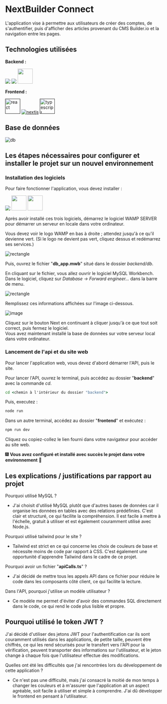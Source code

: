 # NextBuilder Connect

L'application vise à permettre aux utilisateurs de créer des comptes, de s'authentifier, puis d'afficher des articles provenant du CMS Builder.io et la navigation entre les pages.

## Technologies utilisées

**Backend :**

<a href="https://nodejs.org/docs/latest/api/" target="_blank"><img src="https://img.icons8.com/fluency/48/node-js.png"/></a>
<a href="https://expressjs.com/en/5x/api.html" target="_blank"><img src="https://img.icons8.com/fluency/48/express-js.png"/></a>
<a href="https://dev.mysql.com/doc/" target="_blank"><img height="48" width="48" src="https://cdn.icon-icons.com/icons2/1381/PNG/512/mysqlworkbench_93532.png"/></a>

**Frontend :**

<a href=""><img width="auto" height="48" src="https://upload.wikimedia.org/wikipedia/commons/thumb/a/a7/React-icon.svg/2300px-React-icon.svg.png" alt="react"/></a>
<a href=""><img src="https://img.icons8.com/fluency/48/nextjs.png" alt="nextjs"/></a>
<a href=""><img width="48" height="48" src="https://img.icons8.com/fluency/48/typescript--v1.png" alt="typescript"/></a>

## Base de données

![db](https://github.com/Githendra23/NextBuilder-Connect/assets/51377697/f2264e8b-60f2-4a01-aaf9-e357f20caf57)

## Les étapes nécessaires pour configurer et installer le projet sur un nouvel environnement

### Installation des logiciels

Pour faire fonctionner l'application, vous devez installer :

<a href="https://nodejs.org/en/download" target="_blank"><img src="https://img.icons8.com/fluency/48/node-js.png"/></a>
<a href="https://www.wampserver.com/en/download-wampserver-64bits/"><img width="48" height="48" src="https://upload.wikimedia.org/wikipedia/commons/thumb/f/f4/WampServer-logo.svg/1200px-WampServer-logo.svg.png"/></a>
<a href="https://dev.mysql.com/downloads/workbench/" target="_blank"><img height="48" width="48" src="https://upload.wikimedia.org/wikipedia/commons/thumb/0/0e/Antu_mysql-workbench.svg/2048px-Antu_mysql-workbench.svg.png"/></a>

Après avoir installé ces trois logiciels, démarrez le logiciel WAMP SERVER pour démarrer un serveur en locale dans votre ordinateur. 

Vous devez voir le logo WAMP en bas à droite ; attendez jusqu'à ce qu'il devienne vert. (Si le logo ne devient pas vert, cliquez dessus et redémarrez ses services.)

![rectangle](https://github.com/Githendra23/NextBuilder-Connect/assets/51377697/195adc12-f300-4df8-b535-84f50af1061f)

Puis, ouvrez le fichier "**db_app.mwb**" situé dans le dossier *backend/db*.

En cliquant sur le fichier, vous allez ouvrir le logiciel MySQL Workbench. Dans le logiciel, cliquez sur *Database -> Forward engineer...* dans la barre de menu.

![rectangle](https://github.com/Githendra23/NextBuilder-Connect/assets/51377697/b2604c76-8d74-406e-b2bd-6439343e5f7b)

Remplissez ces informations affichées sur l'image ci-dessous.

![image](https://github.com/Githendra23/NextBuilder-Connect/assets/51377697/4790347f-3921-4892-9654-7f6f31101368)

Cliquez sur le bouton Next en continuant à cliquer jusqu'à ce que tout soit correct, puis fermez le logiciel. <br>
Vous avez maintenant installé la base de données sur votre serveur local dans votre ordinateur.

### Lancement de l'api et du site web

Pour lancer l'application web, vous devez d'abord démarrer l'API, puis le site.

Pour lancer l'API, ouvrez le terminal, puis accédez au dossier "**backend**" avec la commande *cd*.
```cmd
cd <chemin à l'intérieur du dossier "backend">
```

Puis, executez :
```cmd
node run
```

Dans un autre terminal, accédez au dossier "**frontend**" et exécutez :
```cmd
npm run dev
```

Cliquez ou copiez-collez le lien fourni dans votre navigateur pour accéder au site web.

:fireworks: **Vous avez configuré et installé avec succès le projet dans votre environnement** :tada:

## Les explications / justifications par rapport au projet

Pourquoi utilisé MySQL ?
- J'ai choisit d'utilisé MySQL plutôt que d'autres bases de données car il organise les données en tables avec des relations prédéfinies. C'est clair et structuré, ce qui facilite la compréhension. Il est facile à mettre à l'échelle, gratuit à utiliser et est également couramment utilisé avec Node.js.

Pourquoi utilisé tailwind pour le site ?
- Tailwind est strict en ce qui concerne les choix de couleurs de base et nécessite moins de code par rapport à CSS. C'est également une opportunité d'apprendre Tailwind dans le cadre de ce projet.

Pourquoi avoir un fichier "**apiCalls.ts**" ?
- J'ai décidé de mettre tous les appels API dans ce fichier pour réduire le code dans les composants côté client, ce qui facilite la lecture.

Dans l'API, pourquoi j'utilise un modèle utilisateur ?
- Ce modèle me permet d'éviter d'avoir des commandes SQL directement dans le code, ce qui rend le code plus lisible et propre.

Pourquoi utilisé le token JWT ?
- 
J'ai décidé d'utiliser des jetons JWT pour l'authentification car ils sont couramment utilisés dans les applications, de petite taille, peuvent être chiffrés, ce qui les rend sécurisés pour le transfert vers l'API pour la vérification, peuvent transporter des informations sur l'utilisateur, et le jeton change à chaque fois que l'utilisateur effectue des modifications.

Quelles ont été les difficultés que j'ai rencontrées lors du développement de cette application ?
- Ce n'est pas une difficulté, mais j'ai consacré la moitié de mon temps à changer les couleurs et à m'assurer que l'application ait un aspect agréable, soit facile à utiliser et simple à comprendre. J'ai dû développer le frontend en pensant à l'utilisateur.


